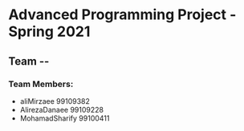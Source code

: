 # Advanced Programming Project - Spring 2021
## Team --

### Team Members:
- aliMirzaee 99109382
- AlirezaDanaee 99109228
- MohamadSharify 99100411
